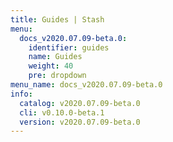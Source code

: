 ```yaml
---
title: Guides | Stash
menu:
  docs_v2020.07.09-beta.0:
    identifier: guides
    name: Guides
    weight: 40
    pre: dropdown
menu_name: docs_v2020.07.09-beta.0
info:
  catalog: v2020.07.09-beta.0
  cli: v0.10.0-beta.1
  version: v2020.07.09-beta.0
---
```


